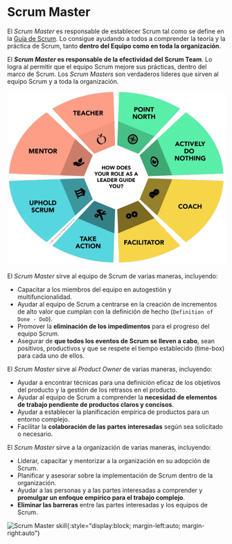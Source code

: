# Scrum Master

El _Scrum Master_ es responsable de establecer Scrum tal como se define en la [Guía de Scrum](https://scrumguides.org/docs/scrumguide/v2020/2020-Scrum-Guide-Spanish-European.pdf). Lo
consigue ayudando a todos a comprender la teoría y la práctica de Scrum, tanto **dentro del Equipo como en toda la organización**.

El **_Scrum Master_ es responsable de la efectividad del Scrum Team**. Lo logra al permitir que el equipo Scrum mejore sus prácticas, dentro del marco de Scrum.
Los _Scrum Masters_ son verdaderos líderes que sirven al equipo Scrum y a toda la organización.

![Valores Scrum](../../../imgs/opciones-sm.webp)

El _Scrum Master_ sirve al equipo de Scrum de varias maneras, incluyendo:
* Capacitar a los miembros del equipo en autogestión y multifuncionalidad.
*  Ayudar al equipo de Scrum a centrarse en la creación de incrementos de alto valor que cumplan con la definición de hecho (`Definition of Done - DoD`).
* Promover la **eliminación de los impedimentos** para el progreso del equipo Scrum.
* Asegurar de **que todos los eventos de Scrum se lleven a cabo**, sean positivos, productivos y que se respete el tiempo establecido (time-box) para cada uno de ellos.

El _Scrum Master_ sirve al _Product Owner_ de varias maneras, incluyendo:
* Ayudar a encontrar técnicas para una definición eficaz de los objetivos del producto y la gestión de los retrasos en el producto.
* Ayudar al equipo de Scrum a comprender la **necesidad de elementos de trabajo pendiente de
productos claros y concisos**.
* Ayudar a establecer la planificación empírica de productos para un entorno complejo.
* Facilitar la **colaboración de las partes interesadas** según sea solicitado o necesario.

El _Scrum Master_ sirve a la organización de varias maneras, incluyendo:
* Liderar, capacitar y mentorizar a la organización en su adopción de Scrum.
* Planificar y asesorar sobre la implementación de Scrum dentro de la organización.
* Ayudar a las personas y a las partes interesadas a comprender y **promulgar un enfoque empírico para el trabajo complejo**.
* **Eliminar las barreras** entre las partes interesadas y los equipos de Scrum.

![Scrum Master skill](https://external-content.duckduckgo.com/iu/?u=http%3A%2F%2Fblog.soshace.com%2Fwp-content%2Fuploads%2F2016%2F08%2FJediScrum.jpg&f=1&nofb=1){:style="display:block; margin-left:auto; margin-right:auto"}
